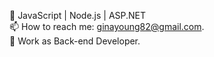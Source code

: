 <!--### Hi there 👋-->

<!--
**YangYgYang/YangYgYang** is a ✨ _special_ ✨ repository because its `README.md` (this file) appears on your GitHub profile.

Here are some ideas to get you started:

- 🔭 W
- 🌱 I’m currently learning ...
- 👯 I’m looking to collaborate on ...
- 🤔 I’m looking for help with ...
- 💬 Ask me about ...
- 📫 How to reach me: ...
- 😄 Pronouns: ...
- ⚡ Fun fact: ...
-->


🌱 JavaScript | Node.js | ASP.NET   
📫 How to reach me: ginayoung82@gmail.com.   
💼 Work as Back-end Developer.   
